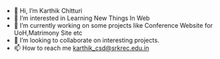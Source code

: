 - 👋 Hi, I’m Karthik Chitturi
- 👀 I’m interested in Learning New Things In Web
- 🌱 I’m currently working on some projects like Conference Website for UoH,Matrimony Site etc
- 💞️ I’m looking to collaborate on interesting projects.
- 📫 How to reach me karthik_csd@srkrec.edu.in

<!---
chitturikarthik/chitturikarthik is a ✨ special ✨ repository because its `README.md` (this file) appears on your GitHub profile.
You can click the Preview link to take a look at your changes.
--->
